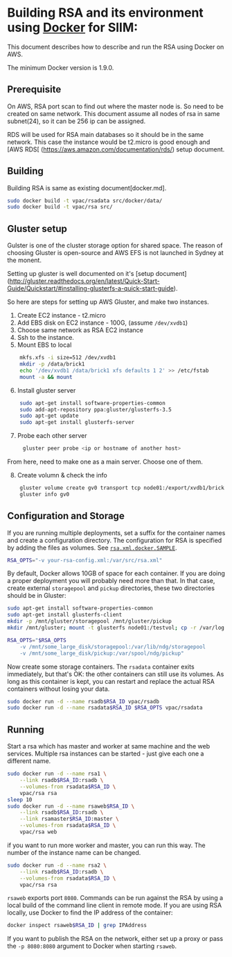 # Building RSA and its environment using [Docker](http://docker.com) for SlIM:

This document describes how to describe and run the RSA using Docker on AWS.

The minimum Docker version is 1.9.0.

## Prerequisite

On AWS, RSA port scan to find out where the master node is. So need to be created
on same network. This document assume all nodes of rsa in same subnet(24), so it
can be 256 ip can be assigned.

RDS will be used for RSA main databases so it should be in the same network. 
This case the instance would be t2.micro is good enough and [AWS RDS[
(https://aws.amazon.com/documentation/rds/) setup document. 


## Building

Building RSA is same as existing document[docker.md].

```bash
sudo docker build -t vpac/rsadata src/docker/data/
sudo docker build -t vpac/rsa src/
```

## Gluster setup

Gulster is one of the cluster storage option for shared space. The reason of choosing
Gluster is open-source and AWS EFS is not launched in Sydney at the monent.

Setting up gluster is well documented on it's [setup document]
(http://gluster.readthedocs.org/en/latest/Quick-Start-Guide/Quickstart/#installing-glusterfs-a-quick-start-guide).

So here are steps for setting up AWS Gluster, and make two instances.

1. Create EC2 instance - t2.micro
2. Add EBS disk on EC2 instance - 100G, (assume `/dev/xvdb1`)
3. Choose same network as RSA EC2 instance
4. Ssh to the instance.
5. Mount EBS to local

```bash
    mkfs.xfs -i size=512 /dev/xvdb1
    mkdir -p /data/brick1
    echo '/dev/xvdb1 /data/brick1 xfs defaults 1 2' >> /etc/fstab
    mount -a && mount
```

6. Install gluster server

```bash
    sudo apt-get install software-properties-common
    sudo add-apt-repository ppa:gluster/glusterfs-3.5
    sudo apt-get update
    sudo apt-get install glusterfs-server
```

7. Probe each other server 

```bash
     gluster peer probe <ip or hostname of another host>
```

From here, need to make one as a main server. Choose one of them.

8. Create volumn & check the info

```bash
    gluster volume create gv0 transport tcp node01:/export/xvdb1/brick node02:/export/xvdb1/brick force
    gluster info gv0
```


## Configuration and Storage

If you are running multiple deployments, set a suffix for the container names
and create a configuration directory. The configuration for RSA is specified by
adding the files as volumes. See [`rsa.xml.docker.SAMPLE`][rsa.xml].

```bash
RSA_OPTS="-v your-rsa-config.xml:/var/src/rsa.xml"
```

By default, Docker allows 10GB of space for each container. If you are doing a
proper deployment you will probably need more than that. In that case, create
external `storagepool` and `pickup` directories, these two directories should
be in Gluster:

```bash
sudo apt-get install software-properties-common
sudo apt-get install glusterfs-client
mkdir -p /mnt/gluster/storagepool /mnt/gluster/pickup
mkdir /mnt/gluster; mount -t glusterfs node01:/testvol; cp -r /var/log /mnt/gluster

RSA_OPTS="$RSA_OPTS
    -v /mnt/some_large_disk/storagepool:/var/lib/ndg/storagepool
    -v /mnt/some_large_disk/pickup:/var/spool/ndg/pickup"
```

Now create some storage containers. The `rsadata` container exits immediately,
but that's OK: the other containers can still use its volumes. As long as this
container is kept, you can restart and replace the actual RSA containers
without losing your data.

```bash
sudo docker run -d --name rsadb$RSA_ID vpac/rsadb
sudo docker run -d --name rsadata$RSA_ID $RSA_OPTS vpac/rsadata
```

## Running

Start a rsa which has master and worker at same machine and the web services. 
Multiple rsa instances can be started - just give each one a different name.

```bash
sudo docker run -d --name rsa1 \
    --link rsadb$RSA_ID:rsadb \
    --volumes-from rsadata$RSA_ID \
    vpac/rsa rsa
sleep 10
sudo docker run -d --name rsaweb$RSA_ID \
    --link rsadb$RSA_ID:rsadb \
    --link rsamaster$RSA_ID:master \
    --volumes-from rsadata$RSA_ID \
    vpac/rsa web
```

if you want to run more worker and master, you can run this way. The number of 
the instance name can be changed.
```bash
sudo docker run -d --name rsa2 \
    --link rsadb$RSA_ID:rsadb \
    --volumes-from rsadata$RSA_ID \
    vpac/rsa rsa
```

`rsaweb` exports port `8080`. Commands can be run against the RSA by using a
local build of the command line client in remote mode. If you are using RSA
locally, use Docker to find the IP address of the container:

```bash
docker inspect rsaweb$RSA_ID | grep IPAddress
```

If you want to publish the RSA on the network, either set up a proxy or pass
the `-p 8080:8080` argument to Docker when starting `rsaweb`.

[rsa.xml]: ../src/storagemanager/config/rsa.xml.docker.SAMPLE


